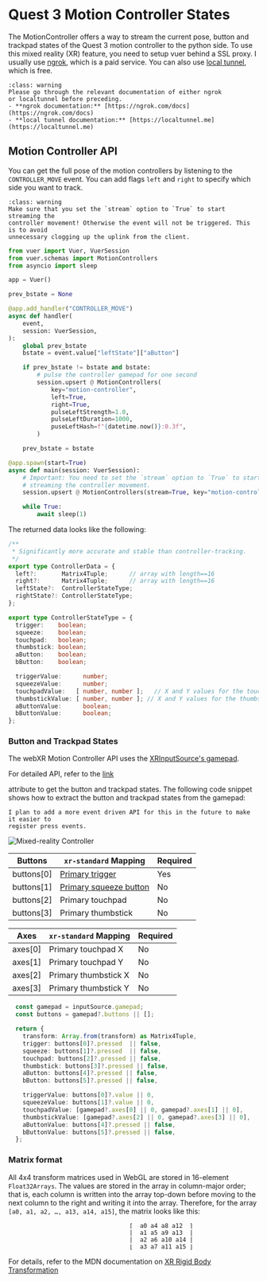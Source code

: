 
# Quest 3 Motion Controller States

The MotionController offers a way to stream the current pose,
button and trackpad states of the Quest 3 motion controller to
the python side.  To use this mixed reality (XR) feature, you
need to setup vuer behind a SSL proxy. I usually use
[ngrok](https://ngrok.com/), which is a paid service. You can also
use [local tunnel](https://localtunnel.me/), which is free.

```{admonition} Warning
:class: warning
Please go through the relevant documentation of either ngrok
or localtunnel before preceding.
- **ngrok documentation:** [https://ngrok.com/docs](https://ngrok.com/docs)
- **local tunnel documentation:** [https://localtunnel.me](https://localtunnel.me)
```

## Motion Controller API

You can get the full pose of the motion controllers by listening to the `CONTROLLER_MOVE` event.
You can add flags `left` and `right` to specify which side you want to track.


```{admonition} Warning
:class: warning
Make sure that you set the `stream` option to `True` to start streaming the 
controller movement! Otherwise the event will not be triggered. This is to avoid
unnecessary clogging up the uplink from the client.
```

```python
from vuer import Vuer, VuerSession
from vuer.schemas import MotionControllers
from asyncio import sleep

app = Vuer()

prev_bstate = None

@app.add_handler("CONTROLLER_MOVE")
async def handler(
    event,
    session: VuerSession,
):
    global prev_bstate
    bstate = event.value["leftState"]["aButton"]

    if prev_bstate != bstate and bstate:
        # pulse the controller gamepad for one second
        session.upsert @ MotionControllers(
            key="motion-controller",
            left=True,
            right=True,
            pulseLeftStrength=1.0,
            pulseLeftDuration=1000,
            puseLeftHash=f"{datetime.now()}:0.3f",
        )

    prev_bstate = bstate

@app.spawn(start=True)
async def main(session: VuerSession):
    # Important: You need to set the `stream` option to `True` to start
    # streaming the controller movement.
    session.upsert @ MotionControllers(stream=True, key="motion-controller", left=True, right=True)

    while True:
        await sleep(1)
```


The returned data looks like the following:

```typescript
/**
 * Significantly more accurate and stable than controller-tracking.
 */
export type ControllerData = {
  left?:       Matrix4Tuple;      // array with length==16
  right?:      Matrix4Tuple;      // array with length==16
  leftState?:  ControllerStateType;
  rightState?: ControllerStateType;
};

export type ControllerStateType = {
  trigger:    boolean;
  squeeze:    boolean;
  touchpad:   boolean;
  thumbstick: boolean;
  aButton:    boolean;
  bButton:    boolean;

  triggerValue:      number;
  squeezeValue:      number;
  touchpadValue:   [ number, number ];   // X and Y values for the touchpad
  thumbstickValue: [ number, number ]; // X and Y values for the thumbstick
  aButtonValue:      boolean;
  bButtonValue:      boolean;
};
```

### Button and Trackpad States

The webXR Motion Controller API uses the [XRInputSource's gamepad](https://developer.mozilla.org/en-US/docs/Web/API/XRInputSource/gamepad).

For detailed API, refer to the [link](https://immersive-web.github.io/webxr-gamepads-module/#dom-xrinputsource-gamepad)

attribute to get the button and trackpad states. The following code snippet shows how to extract the button and trackpad states from the gamepad:

```{admonition} Warning
I plan to add a more event driven API for this in the future to make it easier to 
register press events.
```

![Mixed-reality Controller](./figures/motion_controller_diagram.png)

| Buttons    | `xr-standard` Mapping                                        | Required |
| ---------- | ------------------------------------------------------------ | -------- |
| buttons[0] | [Primary trigger](https://immersive-web.github.io/webxr-gamepads-module/#primary-trigger) | Yes      |
| buttons[1] | [Primary squeeze button](https://immersive-web.github.io/webxr-gamepads-module/#primary-squeeze-button) | No       |
| buttons[2] | Primary touchpad                                             | No       |
| buttons[3] | Primary thumbstick                                           | No       |

| Axes    | `xr-standard` Mapping | Required |
| ------- | --------------------- | -------- |
| axes[0] | Primary touchpad X    | No       |
| axes[1] | Primary touchpad Y    | No       |
| axes[2] | Primary thumbstick X  | No       |
| axes[3] | Primary thumbstick Y  | No       |

```typescript
  const gamepad = inputSource.gamepad;
  const buttons = gamepad?.buttons || [];

  return {
    transform: Array.from(transform) as Matrix4Tuple,
    trigger: buttons[0]?.pressed  || false,
    squeeze: buttons[1]?.pressed  || false,
    touchpad: buttons[2]?.pressed || false,
    thumbstick: buttons[3]?.pressed || false,
    aButton: buttons[4]?.pressed || false,
    bButton: buttons[5]?.pressed || false,

    triggerValue: buttons[0]?.value || 0,
    squeezeValue: buttons[1]?.value || 0,
    touchpadValue: [gamepad?.axes[0] || 0, gamepad?.axes[1] || 0],
    thumbstickValue: [gamepad?.axes[2] || 0, gamepad?.axes[3] || 0],
    aButtonValue: buttons[4]?.pressed || false,
    bButtonValue: buttons[5]?.pressed || false,
  };
```

### Matrix format

All 4x4 transform matrices used in WebGL are stored in 16-element `Float32Arrays`.
The values are stored in the array in column-major order; that is, each column is
written into the array top-down before moving to the next column to the right and
writing it into the array. Therefore, for the array `[a0, a1, a2, …, a13, a14, a15]`, 
the matrix looks like this:

```
                                  ⌈  a0 a4 a8 a12  ⌉
                                  |  a1 a5 a9 a13  |
                                  |  a2 a6 a10 a14 |
                                  ⌊  a3 a7 a11 a15 ⌋
```

For details, refer to the MDN documentation on [XR Rigid Body Transformation](https://developer.mozilla.org/en-US/docs/Web/API/XRRigidTransform/matrix)

